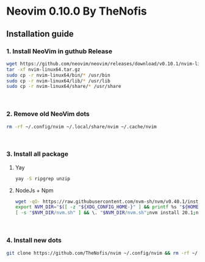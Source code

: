 # Neovim 0.10.0 By TheNofis

## Installation guide
### 1. Install NeoVim in guthub Release
   ```bash
   wget https://github.com/neovim/neovim/releases/download/v0.10.1/nvim-linux64.tar.gz
   tar -xf nvim-linux64.tar.gz
   sudo cp -r nvim-linux64/bin/* /usr/bin
   sudo cp -r nvim-linux64/lib/* /usr/lib
   sudo cp -r nvim-linux64/share/* /usr/share
   ```
<br/>

### 2. Remove old NeoVim dots
   ```bash
   rm -rf ~/.config/nvim ~/.local/share/nvim ~/.cache/nvim
   ```
<br/>

### 3. Install all package
   1. Yay
      ```bash
      yay -S ripgrep unzip
      ```
   2. NodeJs + Npm
      ```bash
      wget -qO- https://raw.githubusercontent.com/nvm-sh/nvm/v0.40.1/install.sh | bash
      export NVM_DIR="$([ -z "${XDG_CONFIG_HOME-}" ] && printf %s "${HOME}/.nvm" || printf %s "${XDG_CONFIG_HOME}/nvm")"
      [ -s "$NVM_DIR/nvm.sh" ] && \. "$NVM_DIR/nvm.sh";nvm install 20.1;npm install -g vscode-langservers-extracted
      ```
<br/>

### 4. Install new dots
   ```bash
   git clone https://github.com/TheNofis/nvim ~/.config/nvim && rm -rf ~/.config/nvim/.git && nvim
   ```

